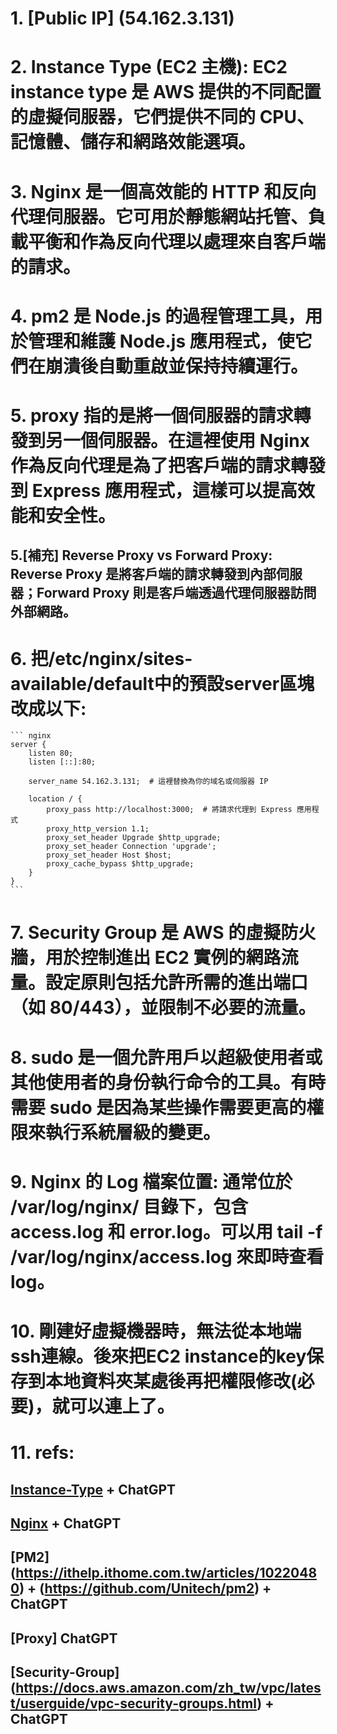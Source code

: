 # 1. [Public IP] (54.162.3.131)

# 2. Instance Type (EC2 主機): EC2 instance type 是 AWS 提供的不同配置的虛擬伺服器，它們提供不同的 CPU、記憶體、儲存和網路效能選項。
# 3. Nginx 是一個高效能的 HTTP 和反向代理伺服器。它可用於靜態網站托管、負載平衡和作為反向代理以處理來自客戶端的請求。
# 4. pm2 是 Node.js 的過程管理工具，用於管理和維護 Node.js 應用程式，使它們在崩潰後自動重啟並保持持續運行。
# 5. proxy 指的是將一個伺服器的請求轉發到另一個伺服器。在這裡使用 Nginx 作為反向代理是為了把客戶端的請求轉發到 Express 應用程式，這樣可以提高效能和安全性。
## 5.[補充] Reverse Proxy vs Forward Proxy: Reverse Proxy 是將客戶端的請求轉發到內部伺服器；Forward Proxy 則是客戶端透過代理伺服器訪問外部網路。
# 6. 把/etc/nginx/sites-available/default中的預設server區塊改成以下: 
    ``` nginx
    server {
        listen 80;
        listen [::]:80;

        server_name 54.162.3.131;  # 這裡替換為你的域名或伺服器 IP

        location / {
            proxy_pass http://localhost:3000;  # 將請求代理到 Express 應用程式
            proxy_http_version 1.1;
            proxy_set_header Upgrade $http_upgrade;
            proxy_set_header Connection 'upgrade';
            proxy_set_header Host $host;
            proxy_cache_bypass $http_upgrade;
        }
    } 
    ```
# 7. Security Group 是 AWS 的虛擬防火牆，用於控制進出 EC2 實例的網路流量。設定原則包括允許所需的進出端口（如 80/443），並限制不必要的流量。
# 8. sudo 是一個允許用戶以超級使用者或其他使用者的身份執行命令的工具。有時需要 sudo 是因為某些操作需要更高的權限來執行系統層級的變更。
# 9. Nginx 的 Log 檔案位置: 通常位於 /var/log/nginx/ 目錄下，包含 access.log 和 error.log。可以用 tail -f /var/log/nginx/access.log 來即時查看log。
# 10. 剛建好虛擬機器時，無法從本地端ssh連線。後來把EC2 instance的key保存到本地資料夾某處後再把權限修改(必要)，就可以連上了。
# 11. refs:
## [Instance-Type](https://www.youtube.com/watch?v=iHX-jtKIVNA) + ChatGPT 
## [Nginx](https://www.explainthis.io/zh-hant/swe/why-nginx) + ChatGPT
## [PM2] (https://ithelp.ithome.com.tw/articles/10220480) + (https://github.com/Unitech/pm2) + ChatGPT
## [Proxy] ChatGPT
## [Security-Group] (https://docs.aws.amazon.com/zh_tw/vpc/latest/userguide/vpc-security-groups.html) + ChatGPT